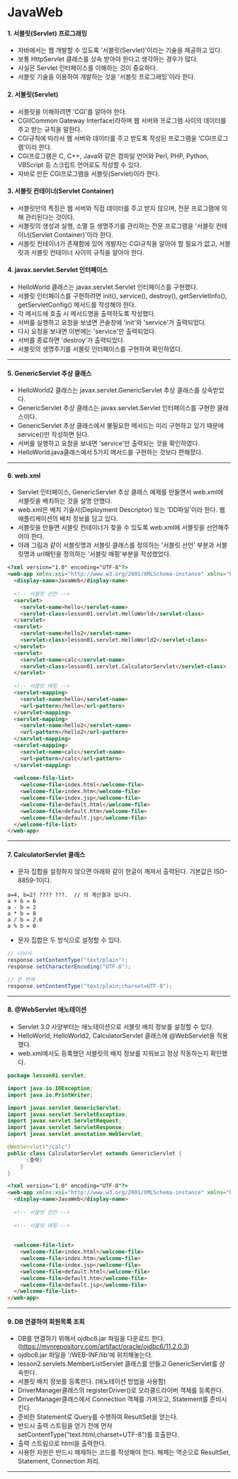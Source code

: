 # JavaWeb

#### 1. 서블릿(Servlet) 프로그래밍
 - 자바에서는 웹 개발할 수 있도록 '서블릿(Servlet)'이라는 기술을 제공하고 있다.
 - 보통 HttpServlet 클래스를 상속 받아야 한다고 생각하는 경우가 많다.
 - 사실은 Servlet 인터페이스를 이해하는 것이 중요하다.
 - 서블릿 기술을 이용하여 개발하는 것을 '서블릿 프로그래밍'이라 한다.

#### 2. 서블릿(Servlet)
  - 서블릿을 이해하려면 'CGI'를 알아야 한다.
  - CGI(Common Gateway Interface)라하며 웹 서버와 프로그램 사이의 데이터를 주고 받는 규칙을 말한다.
  - CGI규칙에 따라서 웹 서버와 데이터를 주고 받도록 작성된 프로그램을 'CGI프로그램'이라 한다.
  - CGI프로그램은 C, C++, Java와 같은 컴파일 언어와 Perl, PHP, Python, VBScript 등 스크립트 언어로도 작성할 수 있다.
  - 자바로 만든 CGI프로그램을 서블릿(Servlet)이라 한다.

#### 3. 서블릿 컨테이너(Servlet Container)
 - 서블릿만의 특징은 웹 서버와 직접 데이터를 주고 받지 않으며, 전문 프로그램에 의해 관리된다는 것이다.
 - 서블릿의 생성과 실행, 소멸 등 생명주기를 관리하는 전문 프로그램을 '서블릿 컨테이너(Servlet Container)'이라 한다.
 - 서블릿 컨테이너가 존재함에 있어 개발자는 CGI규칙을 알아야 할 필요가 없고, 서블릿과 서블릿 컨테이너 사이의 규칙을 알아야 한다.

#### 4. javax.servlet.Servlet 인터페이스
 - HelloWorld 클래스는 javax.servlet.Servlet 인터페이스를 구현했다.
 - 서블릿 인터페이스를 구현하려면 init(), service(), destroy(), getServletInfo(), getServletConfig() 메서드를 작성해야 한다. 
 - 각 메서드에 호출 시 메서드명을 출력하도록 작성했다.
 - 서버를 실행하고 요청을 보냈면 콘솔창에 'init'와 'service'가 출력되었다.
 - 다시 요청을 보내면 이번에는 'service'만 출력되었다.
 - 서버를 종료하면 'destroy'가 출력되었다.
 - 서블릿의 생명주기를 서블릿 인터페이스를 구현하여 확인하였다.

 ---

 #### 5. GenericServlet 추상 클래스
 - HelloWorld2 클래스는 javax.servlet.GenericServlet 추상 클래스를 상속받았다.
 - GenericServlet 추상 클래스는 javax.servlet.Servlet 인터페이스를 구현한 클래스이다.
 - GenericServlet 추상 클래스에서 불필요한 메서드는 미리 구현하고 있기 때문에 service()만 작성하면 된다.
 - 서버를 실행하고 요청을 보내면 'service'만 출력되는 것을 확인하였다.
 - HelloWorld.java클래스에서 5가지 메서드를 구현하는 것보다 편해졌다.

---

#### 6. web.xml
 - Servlet 인터페이스, GenericServlet 추상 클래스 예제를 만들면서 web.xml에 서블릿을 배치하는 것을 설명 안했다.
 - web.xml은 배치 기술서(Deployment Descriptor) 또는 'DD파일'이라 한다. 웹 애플리케이션의 배치 정보를 담고 있다.
 - 서블릿을 만들면 서블릿 컨테이너가 찾을 수 있도록 web.xml에 서블릿을 선언해주어야 한다.
 - 아래 그림과 같이 서블릿명과 서블릿 클래스를 정의하는 '서블릿 선언' 부분과 서블릿명과 url패턴을 정의하는 '서블릿 매핑'부분을 작성했었다.
```html
<?xml version="1.0" encoding="UTF-8"?>
<web-app xmlns:xsi="http://www.w3.org/2001/XMLSchema-instance" xmlns="http://xmlns.jcp.org/xml/ns/javaee" xsi:schemaLocation="http://xmlns.jcp.org/xml/ns/javaee http://xmlns.jcp.org/xml/ns/javaee/web-app_3_1.xsd" id="WebApp_ID" version="3.1">
  <display-name>JavaWeb</display-name>
  
  <!-- 서블릿 선언 -->
  <servlet>
    <servlet-name>hello</servlet-name>
    <servlet-class>lesson01.servlet.HelloWorld</servlet-class>
  </servlet>
  <servlet>
    <servlet-name>hello2</servlet-name>
    <servlet-class>lesson01.servlet.HelloWorld2</servlet-class>
  </servlet>
  <servlet>
    <servlet-name>calc</servlet-name>
    <servlet-class>lesson01.servlet.CalculatorServlet</servlet-class>
  </servlet>
  
  <!-- 서블릿 매핑 -->
  <servlet-mapping>
    <servlet-name>hello</servlet-name>
    <url-pattern>/hello</url-pattern>
  </servlet-mapping>
  <servlet-mapping>
    <servlet-name>hello2</servlet-name>
    <url-pattern>/hello2</url-pattern>
  </servlet-mapping>
  <servlet-mapping>
    <servlet-name>calc</servlet-name>
    <url-pattern>/calc</url-pattern>
  </servlet-mapping>
  
  <welcome-file-list>
    <welcome-file>index.html</welcome-file>
    <welcome-file>index.htm</welcome-file>
    <welcome-file>index.jsp</welcome-file>
    <welcome-file>default.html</welcome-file>
    <welcome-file>default.htm</welcome-file>
    <welcome-file>default.jsp</welcome-file>
  </welcome-file-list>
</web-app>
```

---

#### 7. CalculatorServlet 클래스
 - 문자 집합을 설정하지 않으면 아래와 같이 한글이 깨져서 출력된다. 기본값은 ISO-8859-1이다.
```
a=4, b=2? ???? ???.  // 의 계산결과 입니다.
a + b = 6
a - b = 2
a * b = 8
a / b = 2.0
a % b = 0
```
 - 문자 집합은 두 방식으로 설정할 수 있다. 
```java
// 나뉘서
response.setContentType("text/plain");
response.setCharacterEncoding("UTF-8");

// 한 번에
response.setContentType("text/plain;charset=UTF-8");
```

---

#### 8. @WebServlet 애노테이션
 - Servlet 3.0 사양부터는 애노테이션으로 서블릿 배치 정보를 설정할 수 있다.
 - HelloWorld, HelloWorld2, CalculatorServlet 클래스에 @WebServlet을 적용했다.
 - web.xml에서도 등록했던 서블릿의 배치 정보를 지워보고 정상 작동하는지 확인했다.
```java
package lesson01.servlet;

import java.io.IOException;
import java.io.PrintWriter;

import javax.servlet.GenericServlet;
import javax.servlet.ServletException;
import javax.servlet.ServletRequest;
import javax.servlet.ServletResponse;
import javax.servlet.annotation.WebServlet;

@WebServlet("/calc")
public class CalculatorServlet extends GenericServlet {
	  (중략)
	}
}

```
```html
<?xml version="1.0" encoding="UTF-8"?>
<web-app xmlns:xsi="http://www.w3.org/2001/XMLSchema-instance" xmlns="http://xmlns.jcp.org/xml/ns/javaee" xsi:schemaLocation="http://xmlns.jcp.org/xml/ns/javaee http://xmlns.jcp.org/xml/ns/javaee/web-app_3_1.xsd" id="WebApp_ID" version="3.1">
  <display-name>JavaWeb</display-name>
  
  <!-- 서블릿 선언 -->
  
  <!-- 서블릿 매핑 -->
  
  
  <welcome-file-list>
    <welcome-file>index.html</welcome-file>
    <welcome-file>index.htm</welcome-file>
    <welcome-file>index.jsp</welcome-file>
    <welcome-file>default.html</welcome-file>
    <welcome-file>default.htm</welcome-file>
    <welcome-file>default.jsp</welcome-file>
  </welcome-file-list>
</web-app>
```

---

#### 9. DB 연결하여 회원목록 조회
- DB를 연결하기 위해서 ojdbc6.jar 파일을 다운로드 한다. (https://mvnrepository.com/artifact/oracle/ojdbc6/11.2.0.3)
- ojdbc6.jar 파일을 '/WEB-INF/lib'에 위치해놓는다.
- lesson2.servlets.MemberListServlet 클래스를 만들고 GenericServlet를 상속한다.
- 서블릿 배치 정보를 등록한다. (애노테이션 방법을 사용함)
- DriverManager클래스의 registerDriver()로 오라클드라이버 객체를 등록한다.
- DriverManager클래스에서 Connection 객체를 가져오고, Statement를 준비시킨다.
- 준비한 Statement로 Query를 수행하여 ResultSet을 얻는다.
- 반드시 출력 스트림을 얻기 전에 먼저 setContentType("text.html;charset=UTF-8")를 호출한다.
- 출력 스트림으로 html을 출력한다.
- 사용한 자원은 반드시 해제하는 코드를 작성해야 한다. 해제는 역순으로 ResultSet, Statement, Connection 처리.

---

